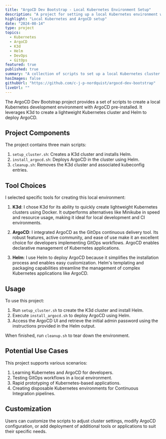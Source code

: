 ```yaml
---
title: "ArgoCD Dev Bootstrap - Local Kubernetes Environment Setup"
description: "A project for setting up a local Kubernetes environment with ArgoCD using K3d and Helm"
highlight: "Local Kubernetes and ArgoCD setup"
date: "2024-08-14"
type: project
topics:
  - Kubernetes
  - ArgoCD
  - K3d
  - Helm
  - DevOps
  - GitOps
featured: true
published: true
summary: "A collection of scripts to set up a local Kubernetes cluster with ArgoCD installed, using K3d and Helm."
hasImages: false
githubUrl: "https://github.com/c-j-p-nordquist/argocd-dev-bootstrap"
liveUrl: ""
---
```


The ArgoCD Dev Bootstrap project provides a set of scripts to create a local Kubernetes development environment with ArgoCD pre-installed. It leverages K3d to create a lightweight Kubernetes cluster and Helm to deploy ArgoCD.

## Project Components

The project contains three main scripts:

1. `setup_cluster.sh`: Creates a K3d cluster and installs Helm.
2. `install_argocd.sh`: Deploys ArgoCD in the cluster using Helm.
3. `cleanup.sh`: Removes the K3d cluster and associated kubeconfig entries.

## Tool Choices

I selected specific tools for creating this local environment:

1. **K3d**: I chose K3d for its ability to quickly create lightweight Kubernetes clusters using Docker. It outperforms alternatives like Minikube in speed and resource usage, making it ideal for local development and CI environments.

2. **ArgoCD**: I integrated ArgoCD as the GitOps continuous delivery tool. Its robust features, active community, and ease of use make it an excellent choice for developers implementing GitOps workflows. ArgoCD enables declarative management of Kubernetes applications.

3. **Helm**: I use Helm to deploy ArgoCD because it simplifies the installation process and enables easy customization. Helm's templating and packaging capabilities streamline the management of complex Kubernetes applications like ArgoCD.

## Usage

To use this project:

1. Run `setup_cluster.sh` to create the K3d cluster and install Helm.
2. Execute `install_argocd.sh` to deploy ArgoCD using Helm.
3. Access the ArgoCD UI and retrieve the initial admin password using the instructions provided in the Helm output.

When finished, run `cleanup.sh` to tear down the environment.

## Potential Use Cases

This project supports various scenarios:

1. Learning Kubernetes and ArgoCD for developers.
2. Testing GitOps workflows in a local environment.
3. Rapid prototyping of Kubernetes-based applications.
4. Creating disposable Kubernetes environments for Continuous Integration pipelines.

## Customization

Users can customize the scripts to adjust cluster settings, modify ArgoCD configuration, or add deployment of additional tools or applications to suit their specific needs.